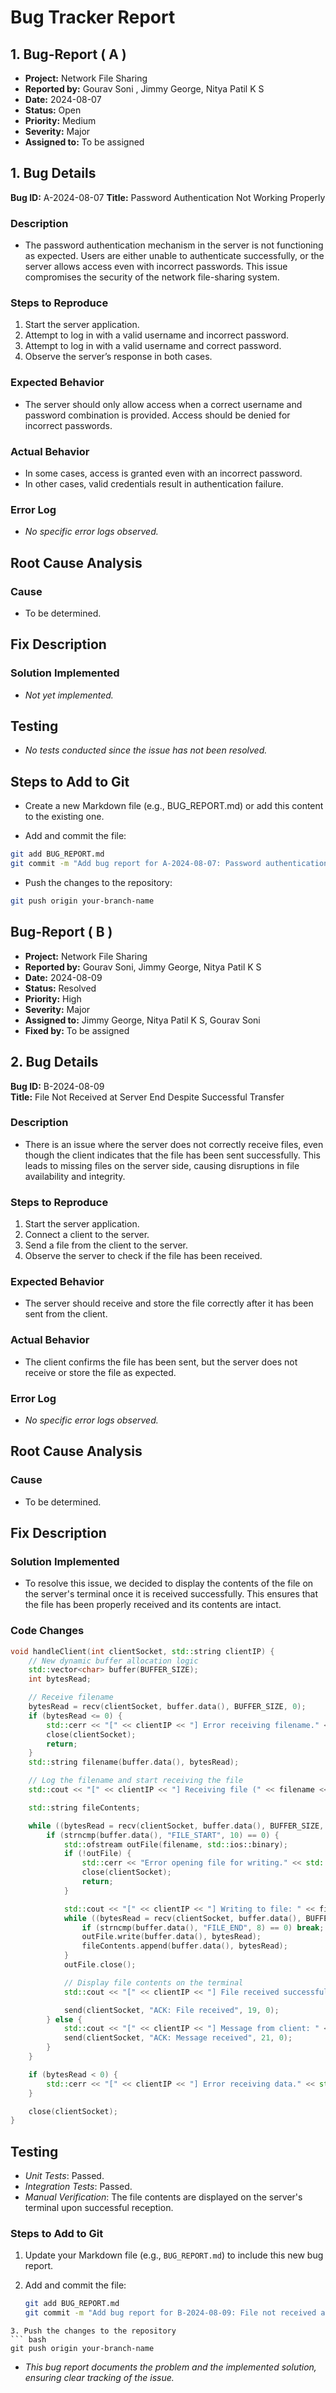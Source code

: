 # Bug Tracker Report

## 1. Bug-Report ( A )


- **Project:** Network File Sharing  
- **Reported by:** Gourav Soni , Jimmy George, Nitya Patil K S  
- **Date:** 2024-08-07  
- **Status:** Open  
- **Priority:** Medium  
- **Severity:** Major  
- **Assigned to:** To be assigned

## 1. Bug Details

**Bug ID:** A-2024-08-07 
**Title:** Password Authentication Not Working Properly

### Description
- The password authentication mechanism in the server is not functioning as expected. Users are either unable to authenticate successfully, or the server allows access even with incorrect passwords. This issue compromises the security of the network file-sharing system.

### Steps to Reproduce
1. Start the server application.
2. Attempt to log in with a valid username and incorrect password.
3. Attempt to log in with a valid username and correct password.
4. Observe the server’s response in both cases.

### Expected Behavior
- The server should only allow access when a correct username and password combination is provided. Access should be denied for incorrect passwords.

### Actual Behavior
- In some cases, access is granted even with an incorrect password.
- In other cases, valid credentials result in authentication failure.

### Error Log
- _No specific error logs observed._

## Root Cause Analysis

### Cause
- To be determined.

## Fix Description

### Solution Implemented
- _Not yet implemented._

## Testing

- _No tests conducted since the issue has not been resolved._

## Steps to Add to Git
- Create a new Markdown file (e.g., BUG_REPORT.md) or add this content to the existing one.

- Add and commit the file:
``` bash
git add BUG_REPORT.md
git commit -m "Add bug report for A-2024-08-07: Password authentication not working properly"
```
- Push the changes to the repository:
``` bash
git push origin your-branch-name
```
## Bug-Report ( B )

- **Project:** Network File Sharing  
- **Reported by:** Gourav Soni, Jimmy George, Nitya Patil K S   
- **Date:** 2024-08-09  
- **Status:** Resolved  
- **Priority:** High  
- **Severity:** Major  
- **Assigned to:**  Jimmy George, Nitya Patil K S, Gourav Soni   
- **Fixed by:** To be assigned

## 2. Bug Details

**Bug ID:** B-2024-08-09  
**Title:** File Not Received at Server End Despite Successful Transfer

### Description
- There is an issue where the server does not correctly receive files, even though the client indicates that the file has been sent successfully. This leads to missing files on the server side, causing disruptions in file availability and integrity.

### Steps to Reproduce
1. Start the server application.
2. Connect a client to the server.
3. Send a file from the client to the server.
4. Observe the server to check if the file has been received.

### Expected Behavior
- The server should receive and store the file correctly after it has been sent from the client.

### Actual Behavior
- The client confirms the file has been sent, but the server does not receive or store the file as expected.

### Error Log
- _No specific error logs observed._

## Root Cause Analysis

### Cause
- To be determined.

## Fix Description

### Solution Implemented
- To resolve this issue, we decided to display the contents of the file on the server's terminal once it is received successfully. This ensures that the file has been properly received and its contents are intact.

### Code Changes

```cpp
void handleClient(int clientSocket, std::string clientIP) {
    // New dynamic buffer allocation logic
    std::vector<char> buffer(BUFFER_SIZE);
    int bytesRead;

    // Receive filename
    bytesRead = recv(clientSocket, buffer.data(), BUFFER_SIZE, 0);
    if (bytesRead <= 0) {
        std::cerr << "[" << clientIP << "] Error receiving filename." << std::endl;
        close(clientSocket);
        return;
    }
    std::string filename(buffer.data(), bytesRead);

    // Log the filename and start receiving the file
    std::cout << "[" << clientIP << "] Receiving file (" << filename << ") from client..." << std::endl;

    std::string fileContents;

    while ((bytesRead = recv(clientSocket, buffer.data(), BUFFER_SIZE, 0)) > 0) {
        if (strncmp(buffer.data(), "FILE_START", 10) == 0) {
            std::ofstream outFile(filename, std::ios::binary);
            if (!outFile) {
                std::cerr << "Error opening file for writing." << std::endl;
                close(clientSocket);
                return;
            }

            std::cout << "[" << clientIP << "] Writing to file: " << filename << std::endl;
            while ((bytesRead = recv(clientSocket, buffer.data(), BUFFER_SIZE, 0)) > 0) {
                if (strncmp(buffer.data(), "FILE_END", 8) == 0) break;
                outFile.write(buffer.data(), bytesRead);
                fileContents.append(buffer.data(), bytesRead);
            }
            outFile.close();

            // Display file contents on the terminal
            std::cout << "[" << clientIP << "] File received successfully. Contents: \n" << fileContents << std::endl;

            send(clientSocket, "ACK: File received", 19, 0);
        } else {
            std::cout << "[" << clientIP << "] Message from client: " << buffer.data() << std::endl;
            send(clientSocket, "ACK: Message received", 21, 0);
        }
    }

    if (bytesRead < 0) {
        std::cerr << "[" << clientIP << "] Error receiving data." << std::endl;
    }

    close(clientSocket);
}
```
## Testing
- *Unit Tests*: Passed.
- *Integration Tests*: Passed.
- *Manual Verification*: The file contents are displayed on the server's terminal upon successful reception.
  
### Steps to Add to Git
1. Update your Markdown file (e.g., `BUG_REPORT.md`) to include this new bug report.

2. Add and commit the file:
   ```bash
   git add BUG_REPORT.md
   git commit -m "Add bug report for B-2024-08-09: File not received at server end despite successful transfer"
```
3. Push the changes to the repository
``` bash
git push origin your-branch-name
```
- *This bug report documents the problem and the implemented solution, ensuring clear tracking of the issue.*



